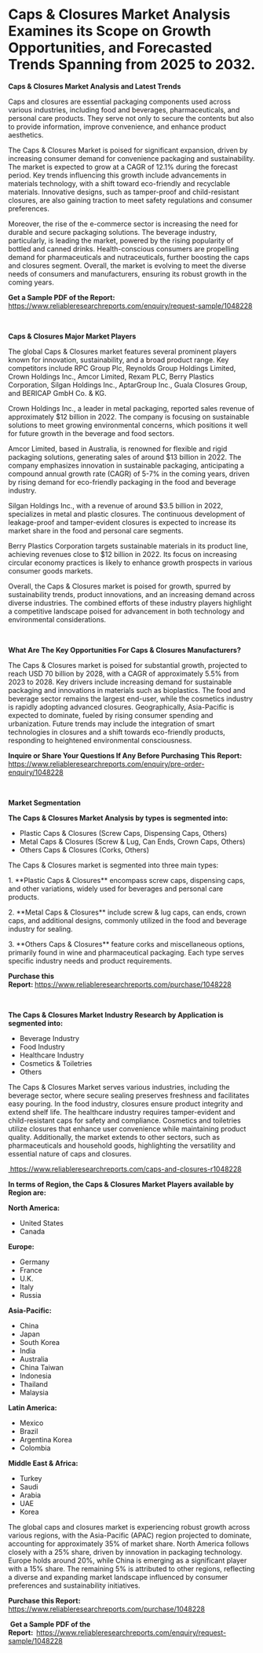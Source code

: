 <p><h1>Caps & Closures Market Analysis Examines its Scope on Growth Opportunities, and Forecasted Trends Spanning from 2025 to 2032.</h1></p><p><strong>Caps & Closures Market Analysis and Latest Trends</strong></p>
<p><p>Caps and closures are essential packaging components used across various industries, including food and beverages, pharmaceuticals, and personal care products. They serve not only to secure the contents but also to provide information, improve convenience, and enhance product aesthetics. </p><p>The Caps & Closures Market is poised for significant expansion, driven by increasing consumer demand for convenience packaging and sustainability. The market is expected to grow at a CAGR of 12.1% during the forecast period. Key trends influencing this growth include advancements in materials technology, with a shift toward eco-friendly and recyclable materials. Innovative designs, such as tamper-proof and child-resistant closures, are also gaining traction to meet safety regulations and consumer preferences.</p><p>Moreover, the rise of the e-commerce sector is increasing the need for durable and secure packaging solutions. The beverage industry, particularly, is leading the market, powered by the rising popularity of bottled and canned drinks. Health-conscious consumers are propelling demand for pharmaceuticals and nutraceuticals, further boosting the caps and closures segment. Overall, the market is evolving to meet the diverse needs of consumers and manufacturers, ensuring its robust growth in the coming years.</p></p>
<p><strong>Get a Sample PDF of the Report:&nbsp;</strong> <a href="https://www.reliableresearchreports.com/enquiry/request-sample/1048228?utm_campaign=3673&utm_medium=2&utm_source=Github&utm_content=ia&utm_term=19042025&utm_id=caps-closures">https://www.reliableresearchreports.com/enquiry/request-sample/1048228</a></p>
<p>&nbsp;</p>
<p><strong>Caps & Closures Major Market Players</strong></p>
<p><p>The global Caps & Closures market features several prominent players known for innovation, sustainability, and a broad product range. Key competitors include RPC Group Plc, Reynolds Group Holdings Limited, Crown Holdings Inc., Amcor Limited, Rexam PLC, Berry Plastics Corporation, Silgan Holdings Inc., AptarGroup Inc., Guala Closures Group, and BERICAP GmbH Co. & KG.</p><p>Crown Holdings Inc., a leader in metal packaging, reported sales revenue of approximately $12 billion in 2022. The company is focusing on sustainable solutions to meet growing environmental concerns, which positions it well for future growth in the beverage and food sectors.</p><p>Amcor Limited, based in Australia, is renowned for flexible and rigid packaging solutions, generating sales of around $13 billion in 2022. The company emphasizes innovation in sustainable packaging, anticipating a compound annual growth rate (CAGR) of 5-7% in the coming years, driven by rising demand for eco-friendly packaging in the food and beverage industry.</p><p>Silgan Holdings Inc., with a revenue of around $3.5 billion in 2022, specializes in metal and plastic closures. The continuous development of leakage-proof and tamper-evident closures is expected to increase its market share in the food and personal care segments.</p><p>Berry Plastics Corporation targets sustainable materials in its product line, achieving revenues close to $12 billion in 2022. Its focus on increasing circular economy practices is likely to enhance growth prospects in various consumer goods markets.</p><p>Overall, the Caps & Closures market is poised for growth, spurred by sustainability trends, product innovations, and an increasing demand across diverse industries. The combined efforts of these industry players highlight a competitive landscape poised for advancement in both technology and environmental considerations.</p></p>
<p>&nbsp;</p>
<p><strong>What Are The Key Opportunities For Caps & Closures Manufacturers?</strong></p>
<p><p>The Caps & Closures market is poised for substantial growth, projected to reach USD 70 billion by 2028, with a CAGR of approximately 5.5% from 2023 to 2028. Key drivers include increasing demand for sustainable packaging and innovations in materials such as bioplastics. The food and beverage sector remains the largest end-user, while the cosmetics industry is rapidly adopting advanced closures. Geographically, Asia-Pacific is expected to dominate, fueled by rising consumer spending and urbanization. Future trends may include the integration of smart technologies in closures and a shift towards eco-friendly products, responding to heightened environmental consciousness.</p></p>
<p><strong>Inquire or Share Your Questions If Any Before Purchasing This Report:</strong> <a href="https://www.reliableresearchreports.com/enquiry/pre-order-enquiry/1048228?utm_campaign=3673&utm_medium=2&utm_source=Github&utm_content=ia&utm_term=19042025&utm_id=caps-closures">https://www.reliableresearchreports.com/enquiry/pre-order-enquiry/1048228</a></p>
<p>&nbsp;</p>
<p><strong>Market Segmentation</strong></p>
<p><strong>The Caps & Closures Market Analysis by types is segmented into:</strong></p>
<p><ul><li>Plastic Caps & Closures (Screw Caps, Dispensing Caps, Others)</li><li>Metal Caps & Closures (Screw & Lug, Can Ends, Crown Caps, Others)</li><li>Others Caps & Closures (Corks, Others)</li></ul></p>
<p><p>The Caps & Closures market is segmented into three main types: </p><p>1. **Plastic Caps & Closures** encompass screw caps, dispensing caps, and other variations, widely used for beverages and personal care products. </p><p>2. **Metal Caps & Closures** include screw & lug caps, can ends, crown caps, and additional designs, commonly utilized in the food and beverage industry for sealing. </p><p>3. **Others Caps & Closures** feature corks and miscellaneous options, primarily found in wine and pharmaceutical packaging. Each type serves specific industry needs and product requirements.</p></p>
<p><strong>Purchase this Report:&nbsp;</strong><a href="https://www.reliableresearchreports.com/purchase/1048228?utm_campaign=3673&utm_medium=2&utm_source=Github&utm_content=ia&utm_term=19042025&utm_id=caps-closures">https://www.reliableresearchreports.com/purchase/1048228</a></p>
<p>&nbsp;</p>
<p><strong>The Caps & Closures Market Industry Research by Application is segmented into:</strong></p>
<p><ul><li>Beverage Industry</li><li>Food Industry</li><li>Healthcare Industry</li><li>Cosmetics & Toiletries</li><li>Others</li></ul></p>
<p><p>The Caps & Closures Market serves various industries, including the beverage sector, where secure sealing preserves freshness and facilitates easy pouring. In the food industry, closures ensure product integrity and extend shelf life. The healthcare industry requires tamper-evident and child-resistant caps for safety and compliance. Cosmetics and toiletries utilize closures that enhance user convenience while maintaining product quality. Additionally, the market extends to other sectors, such as pharmaceuticals and household goods, highlighting the versatility and essential nature of caps and closures.</p></p>
<p><a href="https://www.reliableresearchreports.com/caps-and-closures-r1048228?utm_campaign=3673&utm_medium=2&utm_source=Github&utm_content=ia&utm_term=19042025&utm_id=caps-closures">&nbsp;https://www.reliableresearchreports.com/caps-and-closures-r1048228</a></p>
<p><strong>In terms of Region, the Caps & Closures Market Players available by Region are:</strong></p>
<p>
    <p> <strong> North America: </strong>
        <ul>
            <li>United States</li>
            <li>Canada</li>
        </ul>
        </p> 
    <p> <strong> Europe: </strong>
        <ul>
            <li>Germany</li>
            <li>France</li>
            <li>U.K.</li>
            <li>Italy</li>
            <li>Russia</li>
        </ul>
        </p> 
    <p> <strong> Asia-Pacific: </strong>
        <ul>
            <li>China</li>
            <li>Japan</li>
            <li>South Korea</li>
            <li>India</li>
            <li>Australia</li>
            <li>China Taiwan</li>
            <li>Indonesia</li>
            <li>Thailand</li>
            <li>Malaysia</li>
        </ul>
        </p> 
    <p> <strong> Latin America: </strong>
        <ul>
            <li>Mexico</li>
            <li>Brazil</li>
            <li>Argentina Korea</li>
            <li>Colombia</li>
        </ul>
        </p> 
    <p> <strong> Middle East & Africa: </strong>
        <ul>
            <li>Turkey</li>
            <li>Saudi</li>
            <li>Arabia</li>
            <li>UAE</li>
            <li>Korea</li>
        </ul>
    </p>
    </p>
<p><p>The global caps and closures market is experiencing robust growth across various regions, with the Asia-Pacific (APAC) region projected to dominate, accounting for approximately 35% of market share. North America follows closely with a 25% share, driven by innovation in packaging technology. Europe holds around 20%, while China is emerging as a significant player with a 15% share. The remaining 5% is attributed to other regions, reflecting a diverse and expanding market landscape influenced by consumer preferences and sustainability initiatives.</p></p>
<p><strong>Purchase this Report: </strong><a href="https://www.reliableresearchreports.com/purchase/1048228?utm_campaign=3673&utm_medium=2&utm_source=Github&utm_content=ia&utm_term=19042025&utm_id=caps-closures">https://www.reliableresearchreports.com/purchase/1048228</a></p>
<p>&nbsp;<strong>Get a Sample PDF of the Report:&nbsp;&nbsp;</strong><a href="https://www.reliableresearchreports.com/enquiry/request-sample/1048228?utm_campaign=3673&utm_medium=2&utm_source=Github&utm_content=ia&utm_term=19042025&utm_id=caps-closures">https://www.reliableresearchreports.com/enquiry/request-sample/1048228</a></p>
<p><strong></strong></p>
<p><p></p><p></p><p></p></p>